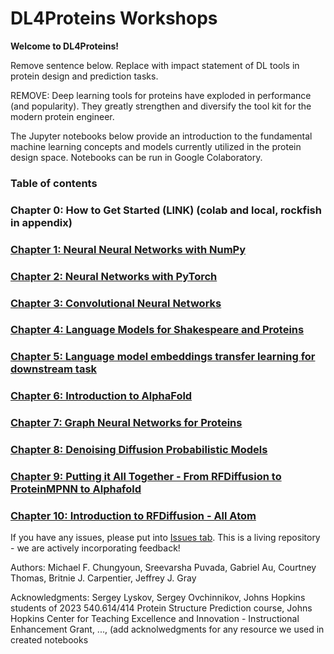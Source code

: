 # DL4Proteins Workshops

**Welcome to DL4Proteins!**


Remove sentence below. Replace with impact statement of DL tools in protein design and prediction tasks.

REMOVE: Deep learning tools for proteins have exploded in performance (and popularity). They greatly strengthen and diversify the tool kit for the modern protein engineer.

The Jupyter notebooks below provide an introduction to the fundamental machine learning concepts and models currently utilized in the protein design space. Notebooks can be run in Google Colaboratory.

### Table of contents
### Chapter 0: How to Get Started (LINK) (colab and local, rockfish in appendix)

### [Chapter 1: Neural Neural Networks with NumPy](https://colab.research.google.com/drive/1VZacj1tFvsaUumjlbPCzr2iZ61-YPCs9?usp=sharing)
### [Chapter 2: Neural Networks with PyTorch](https://drive.google.com/file/d/1Ic0lWZqSR4BhwuVNXUyFr92hOShh01z6/view?usp=sharing)
### [Chapter 3: Convolutional Neural Networks](https://colab.research.google.com/drive/1EqY_dIc2PGViDKwCwZFqP1v7gh-55TEu?usp=sharing)
### [Chapter 4: Language Models for Shakespeare and Proteins](https://drive.google.com/file/d/1zAvi6N8k5h5CQsTT4OYZjT1ng-ZzjXvW/view?usp=sharing)
### [Chapter 5: Language model embeddings transfer learning for downstream task](https://colab.research.google.com/drive/1lQ6GmfB-CjazkhRfOUO7ejqXVMBHFbK_?usp=sharing)
### [Chapter 6: Introduction to AlphaFold](https://colab.research.google.com/drive/1ASjvxU1ebAMzkLU4AU1RU-BOLYvnfRto?usp=sharing)
### [Chapter 7: Graph Neural Networks for Proteins](https://colab.research.google.com/drive/1VdnneRmaBTCfvZgnqZrfVR38xGKYTK2O?usp=sharing)
### [Chapter 8: Denoising Diffusion Probabilistic Models](https://colab.research.google.com/drive/15fCPiDjSJnvPTwhM8jWoKIAuJmGP4vsj?usp=sharing)
### [Chapter 9: Putting it All Together - From RFDiffusion to ProteinMPNN to Alphafold](https://colab.research.google.com/drive/1SaAbRZTA7Uf-arLrOHbAkzJo52N1q2tW?usp=sharing)
### [Chapter 10: Introduction to RFDiffusion - All Atom](https://colab.research.google.com/drive/1MXU2MNwKkjFlMjHM9R3NuqfdzwXyzl0q?usp=sharing)

If you have any issues, please put into [Issues tab](https://github.com/Graylab/DL4Proteins-notebooks/issues). This is a living repository - we are actively incorporating feedback!

Authors: Michael F. Chungyoun, Sreevarsha Puvada, Gabriel Au, Courtney Thomas, Britnie J. Carpentier, Jeffrey J. Gray

Acknowledgments: Sergey Lyskov, Sergey Ovchinnikov, Johns Hopkins students of 2023 540.614/414 Protein Structure Prediction course, Johns Hopkins Center for Teaching Excellence and Innovation - Instructional Enhancement Grant, ..., (add acknolwedgments for any resource we used in created notebooks
